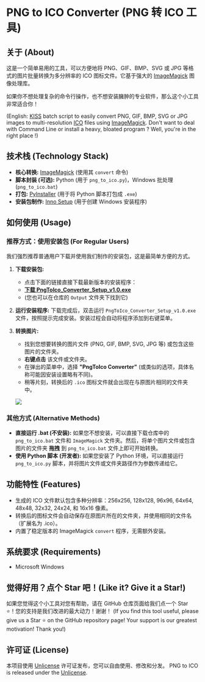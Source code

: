 # PNG to ICO Converter (PNG 转 ICO 工具)

## 关于 (About)

这是一个简单易用的工具，可以方便地将 PNG、GIF、BMP、SVG 或 JPG 等格式的图片批量转换为多分辨率的 ICO 图标文件。它基于强大的 [ImageMagick](https://www.imagemagick.org/script/index.php) 图像处理库。

如果你不想处理复杂的命令行操作，也不想安装臃肿的专业软件，那么这个小工具非常适合你！

(English: [KISS](https://en.wikipedia.org/wiki/KISS_principle) batch script to easily convert PNG, GIF, BMP, SVG or JPG images to multi-resolution [ICO](https://en.wikipedia.org/wiki/ICO_(file_format)) files using [ImageMagick](https://www.imagemagick.org/script/index.php). Don't want to deal with Command Line or install a heavy, bloated program ? Well, you're in the right place !)

## 技术栈 (Technology Stack)

*   **核心转换:** [ImageMagick](https://www.imagemagick.org/script/index.php) (使用其 `convert` 命令)
*   **脚本封装 (可选):** Python (用于 `png_to_ico.py`)，Windows 批处理 (`png_to_ico.bat`)
*   **打包:** [PyInstaller](https://pyinstaller.org/en/stable/) (用于将 Python 脚本打包成 `.exe`)
*   **安装包制作:** [Inno Setup](https://jrsoftware.org/isinfo.php) (用于创建 Windows 安装程序)

## 如何使用 (Usage)

### 推荐方式：使用安装包 (For Regular Users)

我们强烈推荐普通用户下载并使用我们制作的安装包，这是最简单方便的方式。

1.  **下载安装包:**
    *   点击下面的链接直接下载最新版本的安装程序：
    *   [**下载 PngToIco_Converter_Setup_v1.0.exe**](https://github.com/zaijun91/png-to-ico/raw/master/Output/PngToIco_Converter_Setup_v1.0.exe)
    *   (您也可以在仓库的 `Output` 文件夹下找到它)

2.  **运行安装程序:** 下载完成后，双击运行 `PngToIco_Converter_Setup_v1.0.exe` 文件，按照提示完成安装。安装过程会自动将程序添加到右键菜单。

3.  **转换图片:**
    *   找到您想要转换的图片文件 (PNG, GIF, BMP, SVG, JPG 等) 或包含这些图片的文件夹。
    *   **右键点击** 该文件或文件夹。
    *   在弹出的菜单中，选择 **"PngToIco Converter"** (或类似的选项，具体名称可能因安装设置略有不同)。
    *   稍等片刻，转换后的 `.ico` 图标文件就会出现在与原图片相同的文件夹中。

    ![](demo/Demo.gif)

### 其他方式 (Alternative Methods)

*   **直接运行 .bat (不安装):** 如果您不想安装，可以直接下载仓库中的 `png_to_ico.bat` 文件和 `ImageMagick` 文件夹。然后，将单个图片文件或包含图片的文件夹 **拖拽** 到 `png_to_ico.bat` 文件上即可开始转换。
*   **使用 Python 脚本 (开发者):** 如果您安装了 Python 环境，可以直接运行 `png_to_ico.py` 脚本，并将图片文件或文件夹路径作为参数传递给它。

## 功能特性 (Features)

*   生成的 ICO 文件默认包含多种分辨率：256x256, 128x128, 96x96, 64x64, 48x48, 32x32, 24x24, 和 16x16 像素。
*   转换后的图标文件会自动保存在原图片所在的文件夹，并使用相同的文件名（扩展名为 .ico）。
*   内置了稳定版本的 ImageMagick `convert` 程序，无需额外安装。

## 系统要求 (Requirements)

*   Microsoft Windows

## 觉得好用？点个 Star 吧！(Like it? Give it a Star!)

如果您觉得这个小工具对您有帮助，请在 GitHub 仓库页面给我们点一个 Star ⭐！您的支持是我们改进的最大动力！谢谢！
(If you find this tool useful, please give us a Star ⭐ on the GitHub repository page! Your support is our greatest motivation! Thank you!)

## 许可证 (License)

本项目使用 [Unlicense](http://unlicense.org) 许可证发布，您可以自由使用、修改和分发。
PNG to ICO is released under the [Unlicense](http://unlicense.org).
